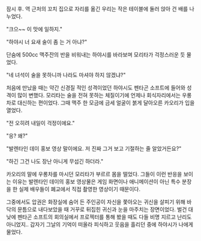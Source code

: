 잠시 후. 역 근처의 꼬치 집으로 자리를 옮긴 우리는 작은 테이블에 둘러 앉아 건 배를 나누었다.

"크으~~ 이 맛에 일하지." 

"하야시 너 요새 술이 좀 는 거 아냐?" 

단숨에 500cc 맥주잔의 반을 비워내는 하야시를 바라보며 모리타가 걱정스러운 듯 물었다.

"네 녀석이 술을 못하니까 나라도 마셔야 하지 않겠냐?" 

처음에 만났을 때는 약간 신경질 적인 성격이었던 하야시도 펜타곤 소프트에 들어와 성격이 많이 변했다. 모리타는 술을 전혀 못하는 체질이기에 언제나 회식자리에서는 우롱차로 대신하는 편이었다.
그때 맥주 한 모금에 금세 얼굴이 붉게 달아오른 카오리가 입을 열었다.

"전 오히려 내일이 걱정이에요." 

"응? 왜?" 

"발렌타인 데이 홍보 영상 말이에요. 저 진짜 그거 보고 기절하는 줄 알았거든요?" 

"하긴 그건 나도 장난 아니게 무섭긴 하더라." 

카오리의 말에 우롱차를 마시던 모리타가 부르르 몸을 떨었다.
그들이 이런 반응을 보이는 이유는 발렌타인 데이의 홍보 영상물은 게임 화면이나 애니메이션이 아닌 특수 분장을 한 실제 배우들이 폐교에서 직접 촬영한 영상이기 때문이다.

그중에서도 압권은 화장실에 숨어 든 주인공이 자신을 쫓아오는 귀신을 살피기 위해 바닥의 문틈으로 내다보았을 때 거꾸로 뒤집힌 귀신과 눈을 마주치는 장면이었다.
벌건 대낮에 펜타곤 소프트의 회의실에서 프로젝터를 통해 봤을 때도 다들 비명 지르고 난리도 아니었지..
갑자기 그날의 기억이 떠올라 피식하고 웃음을 흘리던 중에 하야시가 나에게 물었다.